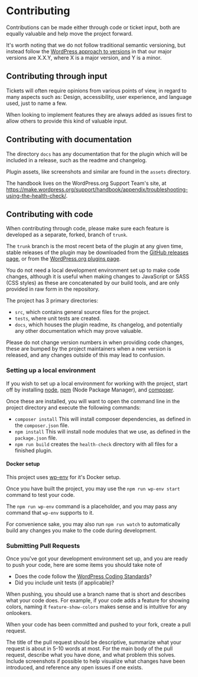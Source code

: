 # Contributing

Contributions can be made either through code or ticket input, both are equally valuable and
help move the project forward.

It's worth noting that we do not follow traditional semantic versioning, but instead follow the
[WordPress approach to versions](https://make.wordpress.org/core/handbook/about/release-cycle/version-numbering/)
in that our major versions are X.X.Y, where X is a major version, and Y is a minor.


## Contributing through input

Tickets will often require opinions from various points of view, in regard to many aspects such as:
Design, accessibility, user experience, and language used, just to name a few.

When looking to implement features they are always added as issues first to allow others to provide
this kind of valuable input.


## Contributing with documentation
The directory `docs` has any documentation that for the plugin which will be included in a release, such as the readme and changelog.

Plugin assets, like screenshots and similar are found in the `assets` directory.

The handbook lives on the WordPress.org Support Team's site, at https://make.wordpress.org/support/handbook/appendix/troubleshooting-using-the-health-check/.


## Contributing with code

When contributing through code, please make sure each feature is developed as a separate, forked, branch of `trunk`.

The `trunk` branch is the most recent beta of the plugin at any given time, stable releases of the plugin may be downloaded from the [GitHub releases page](https://github.com/WordPress/health-check/releases), or from the [WordPress.org plugins page](https://wordpress.org/plugins/health-check/).

You do not need a local development environment set up to make code changes, although it is useful
when making changes to JavaScript or SASS (CSS styles) as these are concatenated by our build tools,
and are only provided in raw form in the repository.

The project has 3 primary directories:
- `src`, which contains general source files for the project.
- `tests`, where unit tests are created.
- `docs`, which houses the plugin readme, its changelog, and potentially any other documentation which may prove valuable.

Please do not change version numbers in when providing code changes, these are bumped by the project
maintainers when a new version is released, and any changes outside of this may lead to confusion.


### Setting up a local environment

If you wish to set up a local environment for working with the project, start off by installing
[node](https://nodejs.org), [npm](https://www.npmjs.com) (Node Package Manager),
and [composer](https://getcomposer.org).

Once these are installed, you will want to open the command line in the project directory and
execute the following commands:
- `composer install` This will install composer dependencies, as defined in the `composer.json` file.
- `npm install` This will install node modules that we use, as defined in the `package.json` file.
- `npm run build` creates the `health-check` directory with all files for a finished plugin.

#### Docker setup
This project uses [wp-env](https://developer.wordpress.org/block-editor/packages/packages-env/) for it's Docker setup.

Once you have built the project, you may use the `npm run wp-env start` command to test your code.

The `npm run wp-env` command is a placeholder, and you may pass any command that `wp-env` supports to it.

For convenience sake, you may also run `npm run watch` to automatically build any changes you make to the code during development.

### Submitting Pull Requests

Once you've got your development environment set up, and you are ready to push your code, here
are some items you should take note of
- Does the code follow the [WordPress Coding Standards](https://make.wordpress.org/core/handbook/best-practices/coding-standards/)?
- Did you include unit tests (if applicable)?

When pushing, you should use a branch name that is short and describes what your code does.
For example, if your code adds a feature for showing colors, naming it `feature-show-colors` makes
sense and is intuitive for any onlookers.

When your code has been committed and pushed to your fork, create a pull request.

The title of the pull request should be descriptive, summarize what your request is about in 5-10 words at most.
For the main body of the pull request, describe what you have done, and what problem this solves.
Include screenshots if possible to help visualize what changes have been introduced, and reference any open
issues if one exists.

